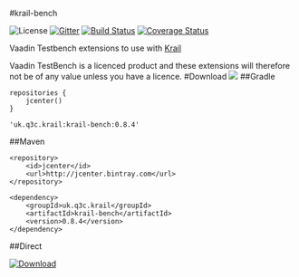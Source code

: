 #krail-bench

![License](http://img.shields.io/:license-apache-blue.svg)
[![Gitter](https://badges.gitter.im/davidsowerby/krail.svg)](https://gitter.im/davidsowerby/krail?utm_source=badge&utm_medium=badge&utm_campaign=pr-badge)
[![Build Status](https://travis-ci.org/davidsowerby/krail-benchkrail-bench.svg?branch=master)](https://travis-ci.org/davidsowerby/krail-bench)
[![Coverage Status](https://coveralls.io/repos/github/davidsowerby/krail-bench/badge.svg?branch=master)](https://coveralls.io/github/davidsowerby/krail-bench?branch=master)

Vaadin Testbench extensions to use with [Krail](https://github.com/davidsowerby/krail)

Vaadin TestBench is a licenced product and these extensions will therefore not be of any value unless you have a licence.
#Download
<a href='https://bintray.com/dsowerby/maven/krail-bench/view?source=watch' alt='Get automatic notifications about new "krail-bench" versions'><img src='https://www.bintray.com/docs/images/bintray_badge_color.png'></a>
##Gradle

```
repositories {
	jcenter()
}
```

```
'uk.q3c.krail:krail-bench:0.8.4'
```
##Maven

```
<repository>
	<id>jcenter</id>
	<url>http://jcenter.bintray.com</url>
</repository>

```

```
<dependency>
	<groupId>uk.q3c.krail</groupId>
	<artifactId>krail-bench</artifactId>
	<version>0.8.4</version>
</dependency>
```
##Direct

[ ![Download](https://api.bintray.com/packages/dsowerby/maven/krail-bench/images/download.svg) ](https://bintray.com/dsowerby/maven/krail-bench/_latestVersion)

